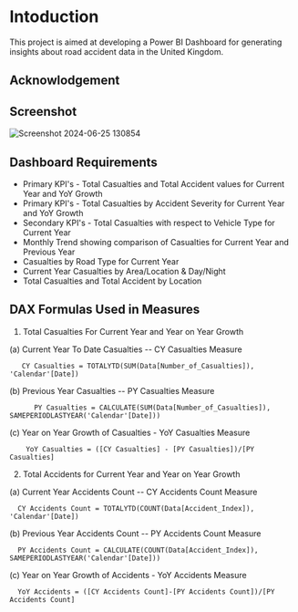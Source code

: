 
# Intoduction

This project is aimed at developing a Power BI Dashboard for generating insights about road accident data in the United Kingdom.

## Acknowlodgement


## Screenshot

![Screenshot 2024-06-25 130854](https://github.com/Arpithaven/Power-BI-Road-Accident-Analysis-Dashboard/assets/153346168/34b9704e-6123-48b1-b6fc-e5db6e40c052)


## Dashboard Requirements

-  Primary KPI's - Total Casualties and Total Accident values for Current Year and YoY Growth
- Primary KPI's - Total Casualties by Accident Severity for Current Year and YoY Growth
- Secondary KPI's - Total Casualties with respect to Vehicle Type for Current Year
- Monthly Trend showing comparison of Casualties for Current Year and Previous Year
- Casualties by Road Type for Current Year
- Current Year Casualties by Area/Location & Day/Night
- Total Casualties and Total Accident by Location


## DAX Formulas Used in Measures

1. Total Casualties For Current Year and Year on Year Growth

  (a) Current Year To Date Casualties -- CY Casualties Measure
     
       CY Casualties = TOTALYTD(SUM(Data[Number_of_Casualties]), 'Calendar'[Date])
     
  (b) Previous Year Casualties -- PY Casualties Measure
      
          PY Casualties = CALCULATE(SUM(Data[Number_of_Casualties]), SAMEPERIODLASTYEAR('Calendar'[Date]))
      
  (c) Year on Year Growth of Casualties - YoY Casualties Measure
      
        YoY Casualties = ([CY Casualties] - [PY Casualties])/[PY Casualties]
      
2. Total Accidents for Current Year and Year on Year Growth

  (a) Current Year Accidents Count -- CY Accidents Count Measure
  
      CY Accidents Count = TOTALYTD(COUNT(Data[Accident_Index]), 'Calendar'[Date])
      
  (b) Previous Year Accidents Count -- PY Accidents Count Measure
  
      PY Accidents Count = CALCULATE(COUNT(Data[Accident_Index]), SAMEPERIODLASTYEAR('Calendar'[Date]))
      
  (c) Year on Year Growth of Accidents - YoY Accidents Measure
  
      YoY Accidents = ([CY Accidents Count]-[PY Accidents Count])/[PY Accidents Count]


